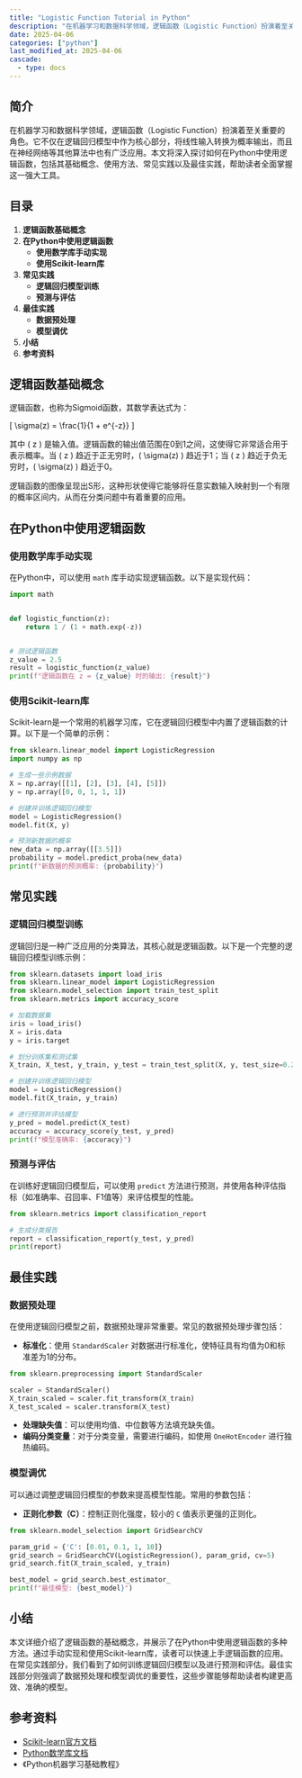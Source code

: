 ```yaml
---
title: "Logistic Function Tutorial in Python"
description: "在机器学习和数据科学领域，逻辑函数（Logistic Function）扮演着至关重要的角色。它不仅在逻辑回归模型中作为核心部分，将线性输入转换为概率输出，而且在神经网络等其他算法中也有广泛应用。本文将深入探讨如何在Python中使用逻辑函数，包括其基础概念、使用方法、常见实践以及最佳实践，帮助读者全面掌握这一强大工具。"
date: 2025-04-06
categories: ["python"]
last_modified_at: 2025-04-06
cascade:
  - type: docs
---
```



## 简介
在机器学习和数据科学领域，逻辑函数（Logistic Function）扮演着至关重要的角色。它不仅在逻辑回归模型中作为核心部分，将线性输入转换为概率输出，而且在神经网络等其他算法中也有广泛应用。本文将深入探讨如何在Python中使用逻辑函数，包括其基础概念、使用方法、常见实践以及最佳实践，帮助读者全面掌握这一强大工具。

<!-- more -->
## 目录
1. **逻辑函数基础概念**
2. **在Python中使用逻辑函数**
    - **使用数学库手动实现**
    - **使用Scikit-learn库**
3. **常见实践**
    - **逻辑回归模型训练**
    - **预测与评估**
4. **最佳实践**
    - **数据预处理**
    - **模型调优**
5. **小结**
6. **参考资料**

## 逻辑函数基础概念
逻辑函数，也称为Sigmoid函数，其数学表达式为：

\[ \sigma(z) = \frac{1}{1 + e^{-z}} \]

其中 \( z \) 是输入值。逻辑函数的输出值范围在0到1之间，这使得它非常适合用于表示概率。当 \( z \) 趋近于正无穷时，\( \sigma(z) \) 趋近于1；当 \( z \) 趋近于负无穷时，\( \sigma(z) \) 趋近于0。

逻辑函数的图像呈现出S形，这种形状使得它能够将任意实数输入映射到一个有限的概率区间内，从而在分类问题中有着重要的应用。

## 在Python中使用逻辑函数

### 使用数学库手动实现
在Python中，可以使用 `math` 库手动实现逻辑函数。以下是实现代码：

```python
import math


def logistic_function(z):
    return 1 / (1 + math.exp(-z))


# 测试逻辑函数
z_value = 2.5
result = logistic_function(z_value)
print(f"逻辑函数在 z = {z_value} 时的输出: {result}")
```

### 使用Scikit-learn库
Scikit-learn是一个常用的机器学习库，它在逻辑回归模型中内置了逻辑函数的计算。以下是一个简单的示例：

```python
from sklearn.linear_model import LogisticRegression
import numpy as np

# 生成一些示例数据
X = np.array([[1], [2], [3], [4], [5]])
y = np.array([0, 0, 1, 1, 1])

# 创建并训练逻辑回归模型
model = LogisticRegression()
model.fit(X, y)

# 预测新数据的概率
new_data = np.array([[3.5]])
probability = model.predict_proba(new_data)
print(f"新数据的预测概率: {probability}")
```

## 常见实践

### 逻辑回归模型训练
逻辑回归是一种广泛应用的分类算法，其核心就是逻辑函数。以下是一个完整的逻辑回归模型训练示例：

```python
from sklearn.datasets import load_iris
from sklearn.linear_model import LogisticRegression
from sklearn.model_selection import train_test_split
from sklearn.metrics import accuracy_score

# 加载数据集
iris = load_iris()
X = iris.data
y = iris.target

# 划分训练集和测试集
X_train, X_test, y_train, y_test = train_test_split(X, y, test_size=0.2, random_state=42)

# 创建并训练逻辑回归模型
model = LogisticRegression()
model.fit(X_train, y_train)

# 进行预测并评估模型
y_pred = model.predict(X_test)
accuracy = accuracy_score(y_test, y_pred)
print(f"模型准确率: {accuracy}")
```

### 预测与评估
在训练好逻辑回归模型后，可以使用 `predict` 方法进行预测，并使用各种评估指标（如准确率、召回率、F1值等）来评估模型的性能。

```python
from sklearn.metrics import classification_report

# 生成分类报告
report = classification_report(y_test, y_pred)
print(report)
```

## 最佳实践

### 数据预处理
在使用逻辑回归模型之前，数据预处理非常重要。常见的数据预处理步骤包括：
- **标准化**：使用 `StandardScaler` 对数据进行标准化，使特征具有均值为0和标准差为1的分布。
```python
from sklearn.preprocessing import StandardScaler

scaler = StandardScaler()
X_train_scaled = scaler.fit_transform(X_train)
X_test_scaled = scaler.transform(X_test)
```
- **处理缺失值**：可以使用均值、中位数等方法填充缺失值。
- **编码分类变量**：对于分类变量，需要进行编码，如使用 `OneHotEncoder` 进行独热编码。

### 模型调优
可以通过调整逻辑回归模型的参数来提高模型性能。常用的参数包括：
- **正则化参数（C）**：控制正则化强度，较小的 `C` 值表示更强的正则化。
```python
from sklearn.model_selection import GridSearchCV

param_grid = {'C': [0.01, 0.1, 1, 10]}
grid_search = GridSearchCV(LogisticRegression(), param_grid, cv=5)
grid_search.fit(X_train_scaled, y_train)

best_model = grid_search.best_estimator_
print(f"最佳模型: {best_model}")
```

## 小结
本文详细介绍了逻辑函数的基础概念，并展示了在Python中使用逻辑函数的多种方法。通过手动实现和使用Scikit-learn库，读者可以快速上手逻辑函数的应用。在常见实践部分，我们看到了如何训练逻辑回归模型以及进行预测和评估。最佳实践部分则强调了数据预处理和模型调优的重要性，这些步骤能够帮助读者构建更高效、准确的模型。

## 参考资料
- [Scikit-learn官方文档](https://scikit-learn.org/stable/)
- [Python数学库文档](https://docs.python.org/3/library/math.html)
- 《Python机器学习基础教程》